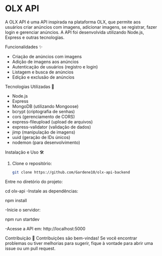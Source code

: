 

# OLX API

A OLX API é uma API inspirada na plataforma OLX, que permite aos usuários criar anúncios com imagens, adicionar imagens, se registrar, fazer login e gerenciar anúncios. A API foi desenvolvida utilizando Node.js, Express e outras tecnologias.

Funcionalidades ✨
- Criação de anúncios com imagens
- Adição de imagens aos anúncios
- Autenticação de usuários (registro e login)
- Listagem e busca de anúncios
- Edição e exclusão de anúncios

Tecnologias Utilizadas 🚀
- Node.js
- Express
- MongoDB (utilizando Mongoose)
- bcrypt (criptografia de senhas)
- cors (gerenciamento de CORS)
- express-fileupload (upload de arquivos)
- express-validator (validação de dados)
- jimp (manipulação de imagens)
- uuid (geração de IDs únicos)
- nodemon (para desenvolvimento)

Instalação e Uso 🛠️
1. Clone o repositório:
   ```bash
   git clone https://github.com/Gardene10/olx-api-backend


Entre no diretório do projeto:

cd olx-api
-Instale as dependências:

npm install

-Inicie o servidor:

npm run startdev

-Acesse a API em: http://localhost:5000

Contribuição 💬
Contribuições são bem-vindas! Se você encontrar problemas ou tiver melhorias para sugerir, fique à vontade para abrir uma issue ou um pull request.







